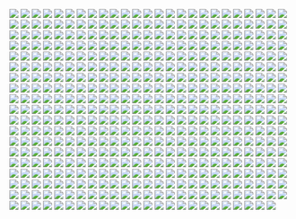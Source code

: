 
![](https://icanig.org/pro-study-packs/projects/BMF/BMF_Page_001.jpg)
![](https://icanig.org/pro-study-packs/projects/BMF/BMF_Page_002.jpg)
![](https://icanig.org/pro-study-packs/projects/BMF/BMF_Page_003.jpg)
![](https://icanig.org/pro-study-packs/projects/BMF/BMF_Page_004.jpg)
![](https://icanig.org/pro-study-packs/projects/BMF/BMF_Page_005.jpg)
![](https://icanig.org/pro-study-packs/projects/BMF/BMF_Page_006.jpg)
![](https://icanig.org/pro-study-packs/projects/BMF/BMF_Page_007.jpg)
![](https://icanig.org/pro-study-packs/projects/BMF/BMF_Page_008.jpg)
![](https://icanig.org/pro-study-packs/projects/BMF/BMF_Page_009.jpg)
![](https://icanig.org/pro-study-packs/projects/BMF/BMF_Page_010.jpg)
![](https://icanig.org/pro-study-packs/projects/BMF/BMF_Page_011.jpg)
![](https://icanig.org/pro-study-packs/projects/BMF/BMF_Page_012.jpg)
![](https://icanig.org/pro-study-packs/projects/BMF/BMF_Page_013.jpg)
![](https://icanig.org/pro-study-packs/projects/BMF/BMF_Page_014.jpg)
![](https://icanig.org/pro-study-packs/projects/BMF/BMF_Page_015.jpg)
![](https://icanig.org/pro-study-packs/projects/BMF/BMF_Page_016.jpg)
![](https://icanig.org/pro-study-packs/projects/BMF/BMF_Page_017.jpg)
![](https://icanig.org/pro-study-packs/projects/BMF/BMF_Page_018.jpg)
![](https://icanig.org/pro-study-packs/projects/BMF/BMF_Page_019.jpg)
![](https://icanig.org/pro-study-packs/projects/BMF/BMF_Page_020.jpg)
![](https://icanig.org/pro-study-packs/projects/BMF/BMF_Page_021.jpg)
![](https://icanig.org/pro-study-packs/projects/BMF/BMF_Page_022.jpg)
![](https://icanig.org/pro-study-packs/projects/BMF/BMF_Page_023.jpg)
![](https://icanig.org/pro-study-packs/projects/BMF/BMF_Page_024.jpg)
![](https://icanig.org/pro-study-packs/projects/BMF/BMF_Page_025.jpg)
![](https://icanig.org/pro-study-packs/projects/BMF/BMF_Page_026.jpg)
![](https://icanig.org/pro-study-packs/projects/BMF/BMF_Page_027.jpg)
![](https://icanig.org/pro-study-packs/projects/BMF/BMF_Page_028.jpg)
![](https://icanig.org/pro-study-packs/projects/BMF/BMF_Page_029.jpg)
![](https://icanig.org/pro-study-packs/projects/BMF/BMF_Page_030.jpg)
![](https://icanig.org/pro-study-packs/projects/BMF/BMF_Page_031.jpg)
![](https://icanig.org/pro-study-packs/projects/BMF/BMF_Page_032.jpg)
![](https://icanig.org/pro-study-packs/projects/BMF/BMF_Page_033.jpg)
![](https://icanig.org/pro-study-packs/projects/BMF/BMF_Page_034.jpg)
![](https://icanig.org/pro-study-packs/projects/BMF/BMF_Page_035.jpg)
![](https://icanig.org/pro-study-packs/projects/BMF/BMF_Page_036.jpg)
![](https://icanig.org/pro-study-packs/projects/BMF/BMF_Page_037.jpg)
![](https://icanig.org/pro-study-packs/projects/BMF/BMF_Page_038.jpg)
![](https://icanig.org/pro-study-packs/projects/BMF/BMF_Page_039.jpg)
![](https://icanig.org/pro-study-packs/projects/BMF/BMF_Page_040.jpg)
![](https://icanig.org/pro-study-packs/projects/BMF/BMF_Page_041.jpg)
![](https://icanig.org/pro-study-packs/projects/BMF/BMF_Page_042.jpg)
![](https://icanig.org/pro-study-packs/projects/BMF/BMF_Page_043.jpg)
![](https://icanig.org/pro-study-packs/projects/BMF/BMF_Page_044.jpg)
![](https://icanig.org/pro-study-packs/projects/BMF/BMF_Page_045.jpg)
![](https://icanig.org/pro-study-packs/projects/BMF/BMF_Page_046.jpg)
![](https://icanig.org/pro-study-packs/projects/BMF/BMF_Page_047.jpg)
![](https://icanig.org/pro-study-packs/projects/BMF/BMF_Page_048.jpg)
![](https://icanig.org/pro-study-packs/projects/BMF/BMF_Page_049.jpg)
![](https://icanig.org/pro-study-packs/projects/BMF/BMF_Page_050.jpg)
![](https://icanig.org/pro-study-packs/projects/BMF/BMF_Page_051.jpg)
![](https://icanig.org/pro-study-packs/projects/BMF/BMF_Page_052.jpg)
![](https://icanig.org/pro-study-packs/projects/BMF/BMF_Page_053.jpg)
![](https://icanig.org/pro-study-packs/projects/BMF/BMF_Page_054.jpg)
![](https://icanig.org/pro-study-packs/projects/BMF/BMF_Page_055.jpg)
![](https://icanig.org/pro-study-packs/projects/BMF/BMF_Page_056.jpg)
![](https://icanig.org/pro-study-packs/projects/BMF/BMF_Page_057.jpg)
![](https://icanig.org/pro-study-packs/projects/BMF/BMF_Page_058.jpg)
![](https://icanig.org/pro-study-packs/projects/BMF/BMF_Page_059.jpg)
![](https://icanig.org/pro-study-packs/projects/BMF/BMF_Page_060.jpg)
![](https://icanig.org/pro-study-packs/projects/BMF/BMF_Page_061.jpg)
![](https://icanig.org/pro-study-packs/projects/BMF/BMF_Page_062.jpg)
![](https://icanig.org/pro-study-packs/projects/BMF/BMF_Page_063.jpg)
![](https://icanig.org/pro-study-packs/projects/BMF/BMF_Page_064.jpg)
![](https://icanig.org/pro-study-packs/projects/BMF/BMF_Page_065.jpg)
![](https://icanig.org/pro-study-packs/projects/BMF/BMF_Page_066.jpg)
![](https://icanig.org/pro-study-packs/projects/BMF/BMF_Page_067.jpg)
![](https://icanig.org/pro-study-packs/projects/BMF/BMF_Page_068.jpg)
![](https://icanig.org/pro-study-packs/projects/BMF/BMF_Page_069.jpg)
![](https://icanig.org/pro-study-packs/projects/BMF/BMF_Page_070.jpg)
![](https://icanig.org/pro-study-packs/projects/BMF/BMF_Page_071.jpg)
![](https://icanig.org/pro-study-packs/projects/BMF/BMF_Page_072.jpg)
![](https://icanig.org/pro-study-packs/projects/BMF/BMF_Page_073.jpg)
![](https://icanig.org/pro-study-packs/projects/BMF/BMF_Page_074.jpg)
![](https://icanig.org/pro-study-packs/projects/BMF/BMF_Page_075.jpg)
![](https://icanig.org/pro-study-packs/projects/BMF/BMF_Page_076.jpg)
![](https://icanig.org/pro-study-packs/projects/BMF/BMF_Page_077.jpg)
![](https://icanig.org/pro-study-packs/projects/BMF/BMF_Page_078.jpg)
![](https://icanig.org/pro-study-packs/projects/BMF/BMF_Page_079.jpg)
![](https://icanig.org/pro-study-packs/projects/BMF/BMF_Page_080.jpg)
![](https://icanig.org/pro-study-packs/projects/BMF/BMF_Page_081.jpg)
![](https://icanig.org/pro-study-packs/projects/BMF/BMF_Page_082.jpg)
![](https://icanig.org/pro-study-packs/projects/BMF/BMF_Page_083.jpg)
![](https://icanig.org/pro-study-packs/projects/BMF/BMF_Page_084.jpg)
![](https://icanig.org/pro-study-packs/projects/BMF/BMF_Page_085.jpg)
![](https://icanig.org/pro-study-packs/projects/BMF/BMF_Page_086.jpg)
![](https://icanig.org/pro-study-packs/projects/BMF/BMF_Page_087.jpg)
![](https://icanig.org/pro-study-packs/projects/BMF/BMF_Page_088.jpg)
![](https://icanig.org/pro-study-packs/projects/BMF/BMF_Page_089.jpg)
![](https://icanig.org/pro-study-packs/projects/BMF/BMF_Page_090.jpg)
![](https://icanig.org/pro-study-packs/projects/BMF/BMF_Page_091.jpg)
![](https://icanig.org/pro-study-packs/projects/BMF/BMF_Page_092.jpg)
![](https://icanig.org/pro-study-packs/projects/BMF/BMF_Page_093.jpg)
![](https://icanig.org/pro-study-packs/projects/BMF/BMF_Page_094.jpg)
![](https://icanig.org/pro-study-packs/projects/BMF/BMF_Page_095.jpg)
![](https://icanig.org/pro-study-packs/projects/BMF/BMF_Page_096.jpg)
![](https://icanig.org/pro-study-packs/projects/BMF/BMF_Page_097.jpg)
![](https://icanig.org/pro-study-packs/projects/BMF/BMF_Page_098.jpg)
![](https://icanig.org/pro-study-packs/projects/BMF/BMF_Page_099.jpg)
![](https://icanig.org/pro-study-packs/projects/BMF/BMF_Page_100.jpg)
![](https://icanig.org/pro-study-packs/projects/BMF/BMF_Page_101.jpg)
![](https://icanig.org/pro-study-packs/projects/BMF/BMF_Page_102.jpg)
![](https://icanig.org/pro-study-packs/projects/BMF/BMF_Page_103.jpg)
![](https://icanig.org/pro-study-packs/projects/BMF/BMF_Page_104.jpg)
![](https://icanig.org/pro-study-packs/projects/BMF/BMF_Page_105.jpg)
![](https://icanig.org/pro-study-packs/projects/BMF/BMF_Page_106.jpg)
![](https://icanig.org/pro-study-packs/projects/BMF/BMF_Page_107.jpg)
![](https://icanig.org/pro-study-packs/projects/BMF/BMF_Page_108.jpg)
![](https://icanig.org/pro-study-packs/projects/BMF/BMF_Page_109.jpg)
![](https://icanig.org/pro-study-packs/projects/BMF/BMF_Page_110.jpg)
![](https://icanig.org/pro-study-packs/projects/BMF/BMF_Page_111.jpg)
![](https://icanig.org/pro-study-packs/projects/BMF/BMF_Page_112.jpg)
![](https://icanig.org/pro-study-packs/projects/BMF/BMF_Page_113.jpg)
![](https://icanig.org/pro-study-packs/projects/BMF/BMF_Page_114.jpg)
![](https://icanig.org/pro-study-packs/projects/BMF/BMF_Page_115.jpg)
![](https://icanig.org/pro-study-packs/projects/BMF/BMF_Page_116.jpg)
![](https://icanig.org/pro-study-packs/projects/BMF/BMF_Page_117.jpg)
![](https://icanig.org/pro-study-packs/projects/BMF/BMF_Page_118.jpg)
![](https://icanig.org/pro-study-packs/projects/BMF/BMF_Page_119.jpg)
![](https://icanig.org/pro-study-packs/projects/BMF/BMF_Page_120.jpg)
![](https://icanig.org/pro-study-packs/projects/BMF/BMF_Page_121.jpg)
![](https://icanig.org/pro-study-packs/projects/BMF/BMF_Page_122.jpg)
![](https://icanig.org/pro-study-packs/projects/BMF/BMF_Page_123.jpg)
![](https://icanig.org/pro-study-packs/projects/BMF/BMF_Page_124.jpg)
![](https://icanig.org/pro-study-packs/projects/BMF/BMF_Page_125.jpg)
![](https://icanig.org/pro-study-packs/projects/BMF/BMF_Page_126.jpg)
![](https://icanig.org/pro-study-packs/projects/BMF/BMF_Page_127.jpg)
![](https://icanig.org/pro-study-packs/projects/BMF/BMF_Page_128.jpg)
![](https://icanig.org/pro-study-packs/projects/BMF/BMF_Page_129.jpg)
![](https://icanig.org/pro-study-packs/projects/BMF/BMF_Page_130.jpg)
![](https://icanig.org/pro-study-packs/projects/BMF/BMF_Page_131.jpg)
![](https://icanig.org/pro-study-packs/projects/BMF/BMF_Page_132.jpg)
![](https://icanig.org/pro-study-packs/projects/BMF/BMF_Page_133.jpg)
![](https://icanig.org/pro-study-packs/projects/BMF/BMF_Page_134.jpg)
![](https://icanig.org/pro-study-packs/projects/BMF/BMF_Page_135.jpg)
![](https://icanig.org/pro-study-packs/projects/BMF/BMF_Page_136.jpg)
![](https://icanig.org/pro-study-packs/projects/BMF/BMF_Page_137.jpg)
![](https://icanig.org/pro-study-packs/projects/BMF/BMF_Page_138.jpg)
![](https://icanig.org/pro-study-packs/projects/BMF/BMF_Page_139.jpg)
![](https://icanig.org/pro-study-packs/projects/BMF/BMF_Page_140.jpg)
![](https://icanig.org/pro-study-packs/projects/BMF/BMF_Page_141.jpg)
![](https://icanig.org/pro-study-packs/projects/BMF/BMF_Page_142.jpg)
![](https://icanig.org/pro-study-packs/projects/BMF/BMF_Page_143.jpg)
![](https://icanig.org/pro-study-packs/projects/BMF/BMF_Page_144.jpg)
![](https://icanig.org/pro-study-packs/projects/BMF/BMF_Page_145.jpg)
![](https://icanig.org/pro-study-packs/projects/BMF/BMF_Page_146.jpg)
![](https://icanig.org/pro-study-packs/projects/BMF/BMF_Page_147.jpg)
![](https://icanig.org/pro-study-packs/projects/BMF/BMF_Page_148.jpg)
![](https://icanig.org/pro-study-packs/projects/BMF/BMF_Page_149.jpg)
![](https://icanig.org/pro-study-packs/projects/BMF/BMF_Page_150.jpg)
![](https://icanig.org/pro-study-packs/projects/BMF/BMF_Page_151.jpg)
![](https://icanig.org/pro-study-packs/projects/BMF/BMF_Page_152.jpg)
![](https://icanig.org/pro-study-packs/projects/BMF/BMF_Page_153.jpg)
![](https://icanig.org/pro-study-packs/projects/BMF/BMF_Page_154.jpg)
![](https://icanig.org/pro-study-packs/projects/BMF/BMF_Page_155.jpg)
![](https://icanig.org/pro-study-packs/projects/BMF/BMF_Page_156.jpg)
![](https://icanig.org/pro-study-packs/projects/BMF/BMF_Page_157.jpg)
![](https://icanig.org/pro-study-packs/projects/BMF/BMF_Page_158.jpg)
![](https://icanig.org/pro-study-packs/projects/BMF/BMF_Page_159.jpg)
![](https://icanig.org/pro-study-packs/projects/BMF/BMF_Page_160.jpg)
![](https://icanig.org/pro-study-packs/projects/BMF/BMF_Page_161.jpg)
![](https://icanig.org/pro-study-packs/projects/BMF/BMF_Page_162.jpg)
![](https://icanig.org/pro-study-packs/projects/BMF/BMF_Page_163.jpg)
![](https://icanig.org/pro-study-packs/projects/BMF/BMF_Page_164.jpg)
![](https://icanig.org/pro-study-packs/projects/BMF/BMF_Page_165.jpg)
![](https://icanig.org/pro-study-packs/projects/BMF/BMF_Page_166.jpg)
![](https://icanig.org/pro-study-packs/projects/BMF/BMF_Page_167.jpg)
![](https://icanig.org/pro-study-packs/projects/BMF/BMF_Page_168.jpg)
![](https://icanig.org/pro-study-packs/projects/BMF/BMF_Page_169.jpg)
![](https://icanig.org/pro-study-packs/projects/BMF/BMF_Page_170.jpg)
![](https://icanig.org/pro-study-packs/projects/BMF/BMF_Page_171.jpg)
![](https://icanig.org/pro-study-packs/projects/BMF/BMF_Page_172.jpg)
![](https://icanig.org/pro-study-packs/projects/BMF/BMF_Page_173.jpg)
![](https://icanig.org/pro-study-packs/projects/BMF/BMF_Page_174.jpg)
![](https://icanig.org/pro-study-packs/projects/BMF/BMF_Page_175.jpg)
![](https://icanig.org/pro-study-packs/projects/BMF/BMF_Page_176.jpg)
![](https://icanig.org/pro-study-packs/projects/BMF/BMF_Page_177.jpg)
![](https://icanig.org/pro-study-packs/projects/BMF/BMF_Page_178.jpg)
![](https://icanig.org/pro-study-packs/projects/BMF/BMF_Page_179.jpg)
![](https://icanig.org/pro-study-packs/projects/BMF/BMF_Page_180.jpg)
![](https://icanig.org/pro-study-packs/projects/BMF/BMF_Page_181.jpg)
![](https://icanig.org/pro-study-packs/projects/BMF/BMF_Page_182.jpg)
![](https://icanig.org/pro-study-packs/projects/BMF/BMF_Page_183.jpg)
![](https://icanig.org/pro-study-packs/projects/BMF/BMF_Page_184.jpg)
![](https://icanig.org/pro-study-packs/projects/BMF/BMF_Page_185.jpg)
![](https://icanig.org/pro-study-packs/projects/BMF/BMF_Page_186.jpg)
![](https://icanig.org/pro-study-packs/projects/BMF/BMF_Page_187.jpg)
![](https://icanig.org/pro-study-packs/projects/BMF/BMF_Page_188.jpg)
![](https://icanig.org/pro-study-packs/projects/BMF/BMF_Page_189.jpg)
![](https://icanig.org/pro-study-packs/projects/BMF/BMF_Page_190.jpg)
![](https://icanig.org/pro-study-packs/projects/BMF/BMF_Page_191.jpg)
![](https://icanig.org/pro-study-packs/projects/BMF/BMF_Page_192.jpg)
![](https://icanig.org/pro-study-packs/projects/BMF/BMF_Page_193.jpg)
![](https://icanig.org/pro-study-packs/projects/BMF/BMF_Page_194.jpg)
![](https://icanig.org/pro-study-packs/projects/BMF/BMF_Page_195.jpg)
![](https://icanig.org/pro-study-packs/projects/BMF/BMF_Page_196.jpg)
![](https://icanig.org/pro-study-packs/projects/BMF/BMF_Page_197.jpg)
![](https://icanig.org/pro-study-packs/projects/BMF/BMF_Page_198.jpg)
![](https://icanig.org/pro-study-packs/projects/BMF/BMF_Page_199.jpg)
![](https://icanig.org/pro-study-packs/projects/BMF/BMF_Page_200.jpg)
![](https://icanig.org/pro-study-packs/projects/BMF/BMF_Page_201.jpg)
![](https://icanig.org/pro-study-packs/projects/BMF/BMF_Page_202.jpg)
![](https://icanig.org/pro-study-packs/projects/BMF/BMF_Page_203.jpg)
![](https://icanig.org/pro-study-packs/projects/BMF/BMF_Page_204.jpg)
![](https://icanig.org/pro-study-packs/projects/BMF/BMF_Page_205.jpg)
![](https://icanig.org/pro-study-packs/projects/BMF/BMF_Page_206.jpg)
![](https://icanig.org/pro-study-packs/projects/BMF/BMF_Page_207.jpg)
![](https://icanig.org/pro-study-packs/projects/BMF/BMF_Page_208.jpg)
![](https://icanig.org/pro-study-packs/projects/BMF/BMF_Page_209.jpg)
![](https://icanig.org/pro-study-packs/projects/BMF/BMF_Page_210.jpg)
![](https://icanig.org/pro-study-packs/projects/BMF/BMF_Page_211.jpg)
![](https://icanig.org/pro-study-packs/projects/BMF/BMF_Page_212.jpg)
![](https://icanig.org/pro-study-packs/projects/BMF/BMF_Page_213.jpg)
![](https://icanig.org/pro-study-packs/projects/BMF/BMF_Page_214.jpg)
![](https://icanig.org/pro-study-packs/projects/BMF/BMF_Page_215.jpg)
![](https://icanig.org/pro-study-packs/projects/BMF/BMF_Page_216.jpg)
![](https://icanig.org/pro-study-packs/projects/BMF/BMF_Page_217.jpg)
![](https://icanig.org/pro-study-packs/projects/BMF/BMF_Page_218.jpg)
![](https://icanig.org/pro-study-packs/projects/BMF/BMF_Page_219.jpg)
![](https://icanig.org/pro-study-packs/projects/BMF/BMF_Page_220.jpg)
![](https://icanig.org/pro-study-packs/projects/BMF/BMF_Page_221.jpg)
![](https://icanig.org/pro-study-packs/projects/BMF/BMF_Page_222.jpg)
![](https://icanig.org/pro-study-packs/projects/BMF/BMF_Page_223.jpg)
![](https://icanig.org/pro-study-packs/projects/BMF/BMF_Page_224.jpg)
![](https://icanig.org/pro-study-packs/projects/BMF/BMF_Page_225.jpg)
![](https://icanig.org/pro-study-packs/projects/BMF/BMF_Page_226.jpg)
![](https://icanig.org/pro-study-packs/projects/BMF/BMF_Page_227.jpg)
![](https://icanig.org/pro-study-packs/projects/BMF/BMF_Page_228.jpg)
![](https://icanig.org/pro-study-packs/projects/BMF/BMF_Page_229.jpg)
![](https://icanig.org/pro-study-packs/projects/BMF/BMF_Page_230.jpg)
![](https://icanig.org/pro-study-packs/projects/BMF/BMF_Page_231.jpg)
![](https://icanig.org/pro-study-packs/projects/BMF/BMF_Page_232.jpg)
![](https://icanig.org/pro-study-packs/projects/BMF/BMF_Page_233.jpg)
![](https://icanig.org/pro-study-packs/projects/BMF/BMF_Page_234.jpg)
![](https://icanig.org/pro-study-packs/projects/BMF/BMF_Page_235.jpg)
![](https://icanig.org/pro-study-packs/projects/BMF/BMF_Page_236.jpg)
![](https://icanig.org/pro-study-packs/projects/BMF/BMF_Page_237.jpg)
![](https://icanig.org/pro-study-packs/projects/BMF/BMF_Page_238.jpg)
![](https://icanig.org/pro-study-packs/projects/BMF/BMF_Page_239.jpg)
![](https://icanig.org/pro-study-packs/projects/BMF/BMF_Page_240.jpg)
![](https://icanig.org/pro-study-packs/projects/BMF/BMF_Page_241.jpg)
![](https://icanig.org/pro-study-packs/projects/BMF/BMF_Page_242.jpg)
![](https://icanig.org/pro-study-packs/projects/BMF/BMF_Page_243.jpg)
![](https://icanig.org/pro-study-packs/projects/BMF/BMF_Page_244.jpg)
![](https://icanig.org/pro-study-packs/projects/BMF/BMF_Page_245.jpg)
![](https://icanig.org/pro-study-packs/projects/BMF/BMF_Page_246.jpg)
![](https://icanig.org/pro-study-packs/projects/BMF/BMF_Page_247.jpg)
![](https://icanig.org/pro-study-packs/projects/BMF/BMF_Page_248.jpg)
![](https://icanig.org/pro-study-packs/projects/BMF/BMF_Page_249.jpg)
![](https://icanig.org/pro-study-packs/projects/BMF/BMF_Page_250.jpg)
![](https://icanig.org/pro-study-packs/projects/BMF/BMF_Page_251.jpg)
![](https://icanig.org/pro-study-packs/projects/BMF/BMF_Page_252.jpg)
![](https://icanig.org/pro-study-packs/projects/BMF/BMF_Page_253.jpg)
![](https://icanig.org/pro-study-packs/projects/BMF/BMF_Page_254.jpg)
![](https://icanig.org/pro-study-packs/projects/BMF/BMF_Page_255.jpg)
![](https://icanig.org/pro-study-packs/projects/BMF/BMF_Page_256.jpg)
![](https://icanig.org/pro-study-packs/projects/BMF/BMF_Page_257.jpg)
![](https://icanig.org/pro-study-packs/projects/BMF/BMF_Page_258.jpg)
![](https://icanig.org/pro-study-packs/projects/BMF/BMF_Page_259.jpg)
![](https://icanig.org/pro-study-packs/projects/BMF/BMF_Page_260.jpg)
![](https://icanig.org/pro-study-packs/projects/BMF/BMF_Page_261.jpg)
![](https://icanig.org/pro-study-packs/projects/BMF/BMF_Page_262.jpg)
![](https://icanig.org/pro-study-packs/projects/BMF/BMF_Page_263.jpg)
![](https://icanig.org/pro-study-packs/projects/BMF/BMF_Page_264.jpg)
![](https://icanig.org/pro-study-packs/projects/BMF/BMF_Page_265.jpg)
![](https://icanig.org/pro-study-packs/projects/BMF/BMF_Page_266.jpg)
![](https://icanig.org/pro-study-packs/projects/BMF/BMF_Page_267.jpg)
![](https://icanig.org/pro-study-packs/projects/BMF/BMF_Page_268.jpg)
![](https://icanig.org/pro-study-packs/projects/BMF/BMF_Page_269.jpg)
![](https://icanig.org/pro-study-packs/projects/BMF/BMF_Page_270.jpg)
![](https://icanig.org/pro-study-packs/projects/BMF/BMF_Page_271.jpg)
![](https://icanig.org/pro-study-packs/projects/BMF/BMF_Page_272.jpg)
![](https://icanig.org/pro-study-packs/projects/BMF/BMF_Page_273.jpg)
![](https://icanig.org/pro-study-packs/projects/BMF/BMF_Page_274.jpg)
![](https://icanig.org/pro-study-packs/projects/BMF/BMF_Page_275.jpg)
![](https://icanig.org/pro-study-packs/projects/BMF/BMF_Page_276.jpg)
![](https://icanig.org/pro-study-packs/projects/BMF/BMF_Page_277.jpg)
![](https://icanig.org/pro-study-packs/projects/BMF/BMF_Page_278.jpg)
![](https://icanig.org/pro-study-packs/projects/BMF/BMF_Page_279.jpg)
![](https://icanig.org/pro-study-packs/projects/BMF/BMF_Page_280.jpg)
![](https://icanig.org/pro-study-packs/projects/BMF/BMF_Page_281.jpg)
![](https://icanig.org/pro-study-packs/projects/BMF/BMF_Page_282.jpg)
![](https://icanig.org/pro-study-packs/projects/BMF/BMF_Page_283.jpg)
![](https://icanig.org/pro-study-packs/projects/BMF/BMF_Page_284.jpg)
![](https://icanig.org/pro-study-packs/projects/BMF/BMF_Page_285.jpg)
![](https://icanig.org/pro-study-packs/projects/BMF/BMF_Page_286.jpg)
![](https://icanig.org/pro-study-packs/projects/BMF/BMF_Page_287.jpg)
![](https://icanig.org/pro-study-packs/projects/BMF/BMF_Page_288.jpg)
![](https://icanig.org/pro-study-packs/projects/BMF/BMF_Page_289.jpg)
![](https://icanig.org/pro-study-packs/projects/BMF/BMF_Page_290.jpg)
![](https://icanig.org/pro-study-packs/projects/BMF/BMF_Page_291.jpg)
![](https://icanig.org/pro-study-packs/projects/BMF/BMF_Page_292.jpg)
![](https://icanig.org/pro-study-packs/projects/BMF/BMF_Page_293.jpg)
![](https://icanig.org/pro-study-packs/projects/BMF/BMF_Page_294.jpg)
![](https://icanig.org/pro-study-packs/projects/BMF/BMF_Page_295.jpg)
![](https://icanig.org/pro-study-packs/projects/BMF/BMF_Page_296.jpg)
![](https://icanig.org/pro-study-packs/projects/BMF/BMF_Page_297.jpg)
![](https://icanig.org/pro-study-packs/projects/BMF/BMF_Page_298.jpg)
![](https://icanig.org/pro-study-packs/projects/BMF/BMF_Page_299.jpg)
![](https://icanig.org/pro-study-packs/projects/BMF/BMF_Page_300.jpg)
![](https://icanig.org/pro-study-packs/projects/BMF/BMF_Page_301.jpg)
![](https://icanig.org/pro-study-packs/projects/BMF/BMF_Page_302.jpg)
![](https://icanig.org/pro-study-packs/projects/BMF/BMF_Page_303.jpg)
![](https://icanig.org/pro-study-packs/projects/BMF/BMF_Page_304.jpg)
![](https://icanig.org/pro-study-packs/projects/BMF/BMF_Page_305.jpg)
![](https://icanig.org/pro-study-packs/projects/BMF/BMF_Page_306.jpg)
![](https://icanig.org/pro-study-packs/projects/BMF/BMF_Page_307.jpg)
![](https://icanig.org/pro-study-packs/projects/BMF/BMF_Page_308.jpg)
![](https://icanig.org/pro-study-packs/projects/BMF/BMF_Page_309.jpg)
![](https://icanig.org/pro-study-packs/projects/BMF/BMF_Page_310.jpg)
![](https://icanig.org/pro-study-packs/projects/BMF/BMF_Page_311.jpg)
![](https://icanig.org/pro-study-packs/projects/BMF/BMF_Page_312.jpg)
![](https://icanig.org/pro-study-packs/projects/BMF/BMF_Page_313.jpg)
![](https://icanig.org/pro-study-packs/projects/BMF/BMF_Page_314.jpg)
![](https://icanig.org/pro-study-packs/projects/BMF/BMF_Page_315.jpg)
![](https://icanig.org/pro-study-packs/projects/BMF/BMF_Page_316.jpg)
![](https://icanig.org/pro-study-packs/projects/BMF/BMF_Page_317.jpg)
![](https://icanig.org/pro-study-packs/projects/BMF/BMF_Page_318.jpg)
![](https://icanig.org/pro-study-packs/projects/BMF/BMF_Page_319.jpg)
![](https://icanig.org/pro-study-packs/projects/BMF/BMF_Page_320.jpg)
![](https://icanig.org/pro-study-packs/projects/BMF/BMF_Page_321.jpg)
![](https://icanig.org/pro-study-packs/projects/BMF/BMF_Page_322.jpg)
![](https://icanig.org/pro-study-packs/projects/BMF/BMF_Page_323.jpg)
![](https://icanig.org/pro-study-packs/projects/BMF/BMF_Page_324.jpg)
![](https://icanig.org/pro-study-packs/projects/BMF/BMF_Page_325.jpg)
![](https://icanig.org/pro-study-packs/projects/BMF/BMF_Page_326.jpg)
![](https://icanig.org/pro-study-packs/projects/BMF/BMF_Page_327.jpg)
![](https://icanig.org/pro-study-packs/projects/BMF/BMF_Page_328.jpg)
![](https://icanig.org/pro-study-packs/projects/BMF/BMF_Page_329.jpg)
![](https://icanig.org/pro-study-packs/projects/BMF/BMF_Page_330.jpg)
![](https://icanig.org/pro-study-packs/projects/BMF/BMF_Page_331.jpg)
![](https://icanig.org/pro-study-packs/projects/BMF/BMF_Page_332.jpg)
![](https://icanig.org/pro-study-packs/projects/BMF/BMF_Page_333.jpg)
![](https://icanig.org/pro-study-packs/projects/BMF/BMF_Page_334.jpg)
![](https://icanig.org/pro-study-packs/projects/BMF/BMF_Page_335.jpg)
![](https://icanig.org/pro-study-packs/projects/BMF/BMF_Page_336.jpg)
![](https://icanig.org/pro-study-packs/projects/BMF/BMF_Page_337.jpg)
![](https://icanig.org/pro-study-packs/projects/BMF/BMF_Page_338.jpg)
![](https://icanig.org/pro-study-packs/projects/BMF/BMF_Page_339.jpg)
![](https://icanig.org/pro-study-packs/projects/BMF/BMF_Page_340.jpg)
![](https://icanig.org/pro-study-packs/projects/BMF/BMF_Page_341.jpg)
![](https://icanig.org/pro-study-packs/projects/BMF/BMF_Page_342.jpg)
![](https://icanig.org/pro-study-packs/projects/BMF/BMF_Page_343.jpg)
![](https://icanig.org/pro-study-packs/projects/BMF/BMF_Page_344.jpg)
![](https://icanig.org/pro-study-packs/projects/BMF/BMF_Page_345.jpg)
![](https://icanig.org/pro-study-packs/projects/BMF/BMF_Page_346.jpg)
![](https://icanig.org/pro-study-packs/projects/BMF/BMF_Page_347.jpg)
![](https://icanig.org/pro-study-packs/projects/BMF/BMF_Page_348.jpg)
![](https://icanig.org/pro-study-packs/projects/BMF/BMF_Page_349.jpg)
![](https://icanig.org/pro-study-packs/projects/BMF/BMF_Page_350.jpg)
![](https://icanig.org/pro-study-packs/projects/BMF/BMF_Page_351.jpg)
![](https://icanig.org/pro-study-packs/projects/BMF/BMF_Page_352.jpg)
![](https://icanig.org/pro-study-packs/projects/BMF/BMF_Page_353.jpg)
![](https://icanig.org/pro-study-packs/projects/BMF/BMF_Page_354.jpg)
![](https://icanig.org/pro-study-packs/projects/BMF/BMF_Page_355.jpg)
![](https://icanig.org/pro-study-packs/projects/BMF/BMF_Page_356.jpg)
![](https://icanig.org/pro-study-packs/projects/BMF/BMF_Page_357.jpg)
![](https://icanig.org/pro-study-packs/projects/BMF/BMF_Page_358.jpg)
![](https://icanig.org/pro-study-packs/projects/BMF/BMF_Page_359.jpg)
![](https://icanig.org/pro-study-packs/projects/BMF/BMF_Page_360.jpg)
![](https://icanig.org/pro-study-packs/projects/BMF/BMF_Page_361.jpg)
![](https://icanig.org/pro-study-packs/projects/BMF/BMF_Page_362.jpg)
![](https://icanig.org/pro-study-packs/projects/BMF/BMF_Page_363.jpg)
![](https://icanig.org/pro-study-packs/projects/BMF/BMF_Page_364.jpg)
![](https://icanig.org/pro-study-packs/projects/BMF/BMF_Page_365.jpg)
![](https://icanig.org/pro-study-packs/projects/BMF/BMF_Page_366.jpg)
![](https://icanig.org/pro-study-packs/projects/BMF/BMF_Page_367.jpg)
![](https://icanig.org/pro-study-packs/projects/BMF/BMF_Page_368.jpg)
![](https://icanig.org/pro-study-packs/projects/BMF/BMF_Page_369.jpg)
![](https://icanig.org/pro-study-packs/projects/BMF/BMF_Page_370.jpg)
![](https://icanig.org/pro-study-packs/projects/BMF/BMF_Page_371.jpg)
![](https://icanig.org/pro-study-packs/projects/BMF/BMF_Page_372.jpg)
![](https://icanig.org/pro-study-packs/projects/BMF/BMF_Page_373.jpg)
![](https://icanig.org/pro-study-packs/projects/BMF/BMF_Page_374.jpg)
![](https://icanig.org/pro-study-packs/projects/BMF/BMF_Page_375.jpg)
![](https://icanig.org/pro-study-packs/projects/BMF/BMF_Page_376.jpg)
![](https://icanig.org/pro-study-packs/projects/BMF/BMF_Page_377.jpg)
![](https://icanig.org/pro-study-packs/projects/BMF/BMF_Page_378.jpg)
![](https://icanig.org/pro-study-packs/projects/BMF/BMF_Page_379.jpg)
![](https://icanig.org/pro-study-packs/projects/BMF/BMF_Page_380.jpg)
![](https://icanig.org/pro-study-packs/projects/BMF/BMF_Page_381.jpg)
![](https://icanig.org/pro-study-packs/projects/BMF/BMF_Page_382.jpg)
![](https://icanig.org/pro-study-packs/projects/BMF/BMF_Page_383.jpg)
![](https://icanig.org/pro-study-packs/projects/BMF/BMF_Page_384.jpg)
![](https://icanig.org/pro-study-packs/projects/BMF/BMF_Page_385.jpg)
![](https://icanig.org/pro-study-packs/projects/BMF/BMF_Page_386.jpg)
![](https://icanig.org/pro-study-packs/projects/BMF/BMF_Page_387.jpg)
![](https://icanig.org/pro-study-packs/projects/BMF/BMF_Page_388.jpg)
![](https://icanig.org/pro-study-packs/projects/BMF/BMF_Page_389.jpg)
![](https://icanig.org/pro-study-packs/projects/BMF/BMF_Page_390.jpg)
![](https://icanig.org/pro-study-packs/projects/BMF/BMF_Page_391.jpg)
![](https://icanig.org/pro-study-packs/projects/BMF/BMF_Page_392.jpg)
![](https://icanig.org/pro-study-packs/projects/BMF/BMF_Page_393.jpg)
![](https://icanig.org/pro-study-packs/projects/BMF/BMF_Page_394.jpg)
![](https://icanig.org/pro-study-packs/projects/BMF/BMF_Page_395.jpg)
![](https://icanig.org/pro-study-packs/projects/BMF/BMF_Page_396.jpg)
![](https://icanig.org/pro-study-packs/projects/BMF/BMF_Page_397.jpg)
![](https://icanig.org/pro-study-packs/projects/BMF/BMF_Page_398.jpg)
![](https://icanig.org/pro-study-packs/projects/BMF/BMF_Page_399.jpg)
![](https://icanig.org/pro-study-packs/projects/BMF/BMF_Page_400.jpg)
![](https://icanig.org/pro-study-packs/projects/BMF/BMF_Page_401.jpg)
![](https://icanig.org/pro-study-packs/projects/BMF/BMF_Page_402.jpg)
![](https://icanig.org/pro-study-packs/projects/BMF/BMF_Page_403.jpg)
![](https://icanig.org/pro-study-packs/projects/BMF/BMF_Page_404.jpg)
![](https://icanig.org/pro-study-packs/projects/BMF/BMF_Page_405.jpg)
![](https://icanig.org/pro-study-packs/projects/BMF/BMF_Page_406.jpg)
![](https://icanig.org/pro-study-packs/projects/BMF/BMF_Page_407.jpg)
![](https://icanig.org/pro-study-packs/projects/BMF/BMF_Page_408.jpg)
![](https://icanig.org/pro-study-packs/projects/BMF/BMF_Page_409.jpg)
![](https://icanig.org/pro-study-packs/projects/BMF/BMF_Page_410.jpg)
![](https://icanig.org/pro-study-packs/projects/BMF/BMF_Page_411.jpg)
![](https://icanig.org/pro-study-packs/projects/BMF/BMF_Page_412.jpg)
![](https://icanig.org/pro-study-packs/projects/BMF/BMF_Page_413.jpg)
![](https://icanig.org/pro-study-packs/projects/BMF/BMF_Page_414.jpg)
![](https://icanig.org/pro-study-packs/projects/BMF/BMF_Page_415.jpg)
![](https://icanig.org/pro-study-packs/projects/BMF/BMF_Page_416.jpg)
![](https://icanig.org/pro-study-packs/projects/BMF/BMF_Page_417.jpg)
![](https://icanig.org/pro-study-packs/projects/BMF/BMF_Page_418.jpg)
![](https://icanig.org/pro-study-packs/projects/BMF/BMF_Page_419.jpg)
![](https://icanig.org/pro-study-packs/projects/BMF/BMF_Page_420.jpg)
![](https://icanig.org/pro-study-packs/projects/BMF/BMF_Page_421.jpg)
![](https://icanig.org/pro-study-packs/projects/BMF/BMF_Page_422.jpg)
![](https://icanig.org/pro-study-packs/projects/BMF/BMF_Page_423.jpg)
![](https://icanig.org/pro-study-packs/projects/BMF/BMF_Page_424.jpg)
![](https://icanig.org/pro-study-packs/projects/BMF/BMF_Page_425.jpg)
![](https://icanig.org/pro-study-packs/projects/BMF/BMF_Page_426.jpg)
![](https://icanig.org/pro-study-packs/projects/BMF/BMF_Page_427.jpg)
![](https://icanig.org/pro-study-packs/projects/BMF/BMF_Page_428.jpg)
![](https://icanig.org/pro-study-packs/projects/BMF/BMF_Page_429.jpg)
![](https://icanig.org/pro-study-packs/projects/BMF/BMF_Page_430.jpg)
![](https://icanig.org/pro-study-packs/projects/BMF/BMF_Page_431.jpg)
![](https://icanig.org/pro-study-packs/projects/BMF/BMF_Page_432.jpg)
![](https://icanig.org/pro-study-packs/projects/BMF/BMF_Page_433.jpg)
![](https://icanig.org/pro-study-packs/projects/BMF/BMF_Page_434.jpg)
![](https://icanig.org/pro-study-packs/projects/BMF/BMF_Page_435.jpg)
![](https://icanig.org/pro-study-packs/projects/BMF/BMF_Page_436.jpg)
![](https://icanig.org/pro-study-packs/projects/BMF/BMF_Page_437.jpg)
![](https://icanig.org/pro-study-packs/projects/BMF/BMF_Page_438.jpg)
![](https://icanig.org/pro-study-packs/projects/BMF/BMF_Page_439.jpg)
![](https://icanig.org/pro-study-packs/projects/BMF/BMF_Page_440.jpg)
![](https://icanig.org/pro-study-packs/projects/BMF/BMF_Page_441.jpg)
![](https://icanig.org/pro-study-packs/projects/BMF/BMF_Page_442.jpg)
![](https://icanig.org/pro-study-packs/projects/BMF/BMF_Page_443.jpg)
![](https://icanig.org/pro-study-packs/projects/BMF/BMF_Page_444.jpg)
![](https://icanig.org/pro-study-packs/projects/BMF/BMF_Page_445.jpg)
![](https://icanig.org/pro-study-packs/projects/BMF/BMF_Page_446.jpg)
![](https://icanig.org/pro-study-packs/projects/BMF/BMF_Page_447.jpg)
![](https://icanig.org/pro-study-packs/projects/BMF/BMF_Page_448.jpg)
![](https://icanig.org/pro-study-packs/projects/BMF/BMF_Page_449.jpg)
![](https://icanig.org/pro-study-packs/projects/BMF/BMF_Page_450.jpg)
![](https://icanig.org/pro-study-packs/projects/BMF/BMF_Page_451.jpg)
![](https://icanig.org/pro-study-packs/projects/BMF/BMF_Page_452.jpg)
![](https://icanig.org/pro-study-packs/projects/BMF/BMF_Page_453.jpg)
![](https://icanig.org/pro-study-packs/projects/BMF/BMF_Page_454.jpg)
![](https://icanig.org/pro-study-packs/projects/BMF/BMF_Page_455.jpg)
![](https://icanig.org/pro-study-packs/projects/BMF/BMF_Page_456.jpg)
![](https://icanig.org/pro-study-packs/projects/BMF/BMF_Page_457.jpg)
![](https://icanig.org/pro-study-packs/projects/BMF/BMF_Page_458.jpg)
![](https://icanig.org/pro-study-packs/projects/BMF/BMF_Page_459.jpg)
![](https://icanig.org/pro-study-packs/projects/BMF/BMF_Page_460.jpg)
![](https://icanig.org/pro-study-packs/projects/BMF/BMF_Page_461.jpg)
![](https://icanig.org/pro-study-packs/projects/BMF/BMF_Page_462.jpg)
![](https://icanig.org/pro-study-packs/projects/BMF/BMF_Page_463.jpg)
![](https://icanig.org/pro-study-packs/projects/BMF/BMF_Page_464.jpg)
![](https://icanig.org/pro-study-packs/projects/BMF/BMF_Page_465.jpg)
![](https://icanig.org/pro-study-packs/projects/BMF/BMF_Page_466.jpg)
![](https://icanig.org/pro-study-packs/projects/BMF/BMF_Page_467.jpg)
![](https://icanig.org/pro-study-packs/projects/BMF/BMF_Page_468.jpg)
![](https://icanig.org/pro-study-packs/projects/BMF/BMF_Page_469.jpg)
![](https://icanig.org/pro-study-packs/projects/BMF/BMF_Page_470.jpg)
![](https://icanig.org/pro-study-packs/projects/BMF/BMF_Page_471.jpg)
![](https://icanig.org/pro-study-packs/projects/BMF/BMF_Page_472.jpg)
![](https://icanig.org/pro-study-packs/projects/BMF/BMF_Page_473.jpg)
![](https://icanig.org/pro-study-packs/projects/BMF/BMF_Page_474.jpg)
